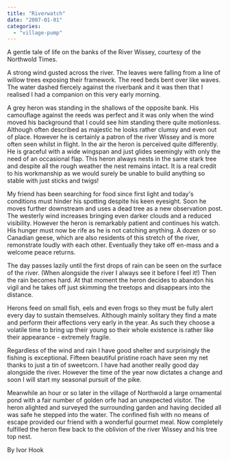 ```yaml
---
title: "Riverwatch"
date: "2007-01-01"
categories: 
  - "village-pump"
---
```


A gentle tale of life on the banks of the River Wissey, courtesy of the Northwold Times.

A strong wind gusted across the river. The leaves were falling from a line of willow trees exposing their framework. The reed beds bent over like waves. The water dashed fiercely against the riverbank and it was then that I realised I had a companion on this very early morning.

A grey heron was standing in the shallows of the opposite bank. His camouflage against the reeds was perfect and it was only when the wind moved his background that I could see him standing there quite motionless. Although often described as majestic he looks rather clumsy and even out of place. However he is certainly a patron of the river Wissey and is more often seen whilst in flight. In the air the heron is perceived quite differently. He is graceful with a wide wingspan and just glides seemingly with only the need of an occasional flap. This heron always nests in the same stark tree and despite all the rough weather the nest remains intact. It is a real credit to his workmanship as we would surely be unable to build anything so stable with just sticks and twigs!

My friend has been searching for food since first light and today's conditions must hinder his spotting despite his keen eyesight. Soon he moves further downstream and uses a dead tree as a new observation post. The westerly wind increases bringing even darker clouds and a reduced visibility. However the heron is remarkably patient and continues his watch. His hunger must now be rife as he is not catching anything. A dozen or so Canadian geese, which are also residents of this stretch of the river, remonstrate loudly with each other. Eventually they take off en-mass and a welcome peace returns.

The day passes lazily until the first drops of rain can be seen on the surface of the river. (When alongside the river I always see it before I feel it!) Then the rain becomes hard. At that moment the heron decides to abandon his vigil and he takes off just skimming the treetops and disappears into the distance.

Herons feed on small fish, eels and even frogs so they must be fully alert every day to sustain themselves. Although mainly solitary they find a mate and perform their affections very early in the year. As such they choose a volatile time to bring up their young so their whole existence is rather like their appearance - extremely fragile.

Regardless of the wind and rain I have good shelter and surprisingly the fishing is exceptional. Fifteen beautiful pristine roach have seen my net thanks to just a tin of sweetcorn. I have had another really good day alongside the river. However the time of the year now dictates a change and soon I will start my seasonal pursuit of the pike.

Meanwhile an hour or so later in the village of Northwold a large ornamental pond with a fair number of golden orfe had an unexpected visitor. The heron alighted and surveyed the surrounding garden and having decided all was safe he stepped into the water. The confined fish with no means of escape provided our friend with a wonderful gourmet meal. Now completely fulfilled the heron flew back to the oblivion of the river Wissey and his tree top nest.

By Ivor Hook
